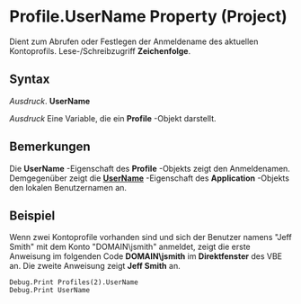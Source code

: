 
# Profile.UserName Property (Project)

Dient zum Abrufen oder Festlegen der Anmeldename des aktuellen Kontoprofils. Lese-/Schreibzugriff  **Zeichenfolge**.


## Syntax

 _Ausdruck_. **UserName**

 _Ausdruck_ Eine Variable, die ein **Profile** -Objekt darstellt.


## Bemerkungen

Die  **UserName** -Eigenschaft des **Profile** -Objekts zeigt den Anmeldenamen. Demgegenüber zeigt die **[UserName](c501ef16-f4c8-3c08-69b8-3e9756db8336.md)** -Eigenschaft des **Application** -Objekts den lokalen Benutzernamen an.


## Beispiel

Wenn zwei Kontoprofile vorhanden sind und sich der Benutzer namens "Jeff Smith" mit dem Konto "DOMAIN\jsmith" anmeldet, zeigt die erste Anweisung im folgenden Code  **DOMAIN\jsmith** im **Direktfenster** des VBE an. Die zweite Anweisung zeigt **Jeff Smith** an.


```
Debug.Print Profiles(2).UserName 
Debug.Print UserName
```

